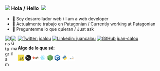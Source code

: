 ### <img src="https://github.com/TheDudeThatCode/TheDudeThatCode/blob/master/Assets/Hi.gif" width="29px"> Hola / Hello &nbsp;<img src="https://github.com/TheDudeThatCode/TheDudeThatCode/blob/master/Assets/Earth.gif" width="24px">

- 🌱 Soy desarrollador web / I am a web developer
- 🔭 Actualmente trabajo en Patagonian / Currently working at Patagonian
- 💬 Preguntenme lo que quieran / Just ask

[![Twitter: jcalou](https://img.shields.io/twitter/follow/jcalou?style=social)](https://twitter.com/jcalou)
[![Linkedin: juancalou](https://img.shields.io/badge/-juancalou-blue?style=flat-square&logo=Linkedin&logoColor=white&link=https://www.linkedin.com/in/juancalou/)](https://www.linkedin.com/in/juancalou/)
[![GitHub juan-calou](https://img.shields.io/github/followers/juan-calou?label=follow&style=social)](https://github.com/juan-calou)
<a href="https://www.instagram.com/jcalou/">
 <img align="left" alt="Instagram" width="20px" src="https://github.com/TheDudeThatCode/TheDudeThatCode/blob/master/Assets/Instagram.svg" />
</a>
<a href="mailto:jcalou@gmail.com">
  <img align="left" alt="Gmail" width="22px" src="https://github.com/TheDudeThatCode/TheDudeThatCode/blob/master/Assets/Gmail.svg" />
</a>

**Algo de lo que sé:**  

<code><img height="20" src="https://raw.githubusercontent.com/github/explore/80688e429a7d4ef2fca1e82350fe8e3517d3494d/topics/javascript/javascript.png"></code>
<code><img height="20" src="https://raw.githubusercontent.com/github/explore/80688e429a7d4ef2fca1e82350fe8e3517d3494d/topics/terminal/terminal.png"></code>
<code><img height="20" src="https://raw.githubusercontent.com/github/explore/80688e429a7d4ef2fca1e82350fe8e3517d3494d/topics/git/git.png"></code>
<code><img height="20" src="https://raw.githubusercontent.com/github/explore/80688e429a7d4ef2fca1e82350fe8e3517d3494d/topics/react/react.png"></code>
<code><img height="20" src="https://raw.githubusercontent.com/github/explore/80688e429a7d4ef2fca1e82350fe8e3517d3494d/topics/nodejs/nodejs.png"></code>
<code><img height="20" src="https://raw.githubusercontent.com/github/explore/80688e429a7d4ef2fca1e82350fe8e3517d3494d/topics/cpp/cpp.png"></code>
<code><img height="20" src="https://raw.githubusercontent.com/github/explore/80688e429a7d4ef2fca1e82350fe8e3517d3494d/topics/python/python.png"></code>
<code><img height="20" src="https://raw.githubusercontent.com/github/explore/80688e429a7d4ef2fca1e82350fe8e3517d3494d/topics/mysql/mysql.png"></code>

